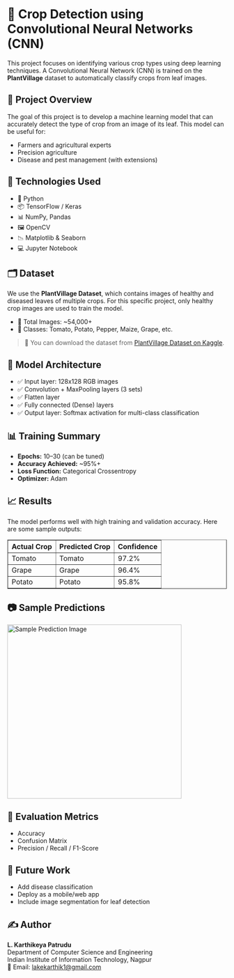<!DOCTYPE html>
<html lang="en">
<head>
  <meta charset="UTF-8">

</head>
<body>

  <h1>🌾 Crop Detection using Convolutional Neural Networks (CNN)</h1>

  <p>
    This project focuses on identifying various crop types using deep learning techniques. A Convolutional Neural Network (CNN) is trained on the <strong>PlantVillage</strong> dataset to automatically classify crops from leaf images.
  </p>

  <h2>📌 Project Overview</h2>
  <p>
    The goal of this project is to develop a machine learning model that can accurately detect the type of crop from an image of its leaf. This model can be useful for:
  </p>
  <ul>
    <li>Farmers and agricultural experts</li>
    <li>Precision agriculture</li>
    <li>Disease and pest management (with extensions)</li>
  </ul>

  <h2>🧠 Technologies Used</h2>
  <ul>
    <li>🐍 Python</li>
    <li>📦 TensorFlow / Keras</li>
    <li>📊 NumPy, Pandas</li>
    <li>🖼️ OpenCV</li>
    <li>📉 Matplotlib & Seaborn</li>
    <li>💻 Jupyter Notebook</li>
  </ul>

  <h2>🗂️ Dataset</h2>
  <p>
    We use the <strong>PlantVillage Dataset</strong>, which contains images of healthy and diseased leaves of multiple crops. For this specific project, only healthy crop images are used to train the model.
  </p>
  <ul>
    <li>📁 Total Images: ~54,000+</li>
    <li>🌿 Classes: Tomato, Potato, Pepper, Maize, Grape, etc.</li>
  </ul>
  <blockquote>
    📌 You can download the dataset from <a href="https://www.kaggle.com/datasets/emmarex/plantdisease" target="_blank">PlantVillage Dataset on Kaggle</a>.
  </blockquote>

  <h2>🚀 Model Architecture</h2>
  <ul>
    <li>✅ Input layer: 128x128 RGB images</li>
    <li>✅ Convolution + MaxPooling layers (3 sets)</li>
    <li>✅ Flatten layer</li>
    <li>✅ Fully connected (Dense) layers</li>
    <li>✅ Output layer: Softmax activation for multi-class classification</li>
  </ul>

  <h2>📊 Training Summary</h2>
  <ul>
    <li><strong>Epochs:</strong> 10–30 (can be tuned)</li>
    <li><strong>Accuracy Achieved:</strong> ~95%+</li>
    <li><strong>Loss Function:</strong> Categorical Crossentropy</li>
    <li><strong>Optimizer:</strong> Adam</li>
  </ul>

  <h2>📈 Results</h2>
  <p>The model performs well with high training and validation accuracy. Here are some sample outputs:</p>
  <table border="1" cellpadding="8" cellspacing="0">
    <thead>
      <tr>
        <th>Actual Crop</th>
        <th>Predicted Crop</th>
        <th>Confidence</th>
      </tr>
    </thead>
    <tbody>
      <tr>
        <td>Tomato</td>
        <td>Tomato</td>
        <td>97.2%</td>
      </tr>
      <tr>
        <td>Grape</td>
        <td>Grape</td>
        <td>96.4%</td>
      </tr>
      <tr>
        <td>Potato</td>
        <td>Potato</td>
        <td>95.8%</td>
      </tr>
    </tbody>
  </table>

  <h2>📷 Sample Predictions</h2>
  <p><img src="assets/sample_prediction.png" alt="Sample Prediction Image" width="400"></p>

 
  

  <h2>🧪 Evaluation Metrics</h2>
  <ul>
    <li>Accuracy</li>
    <li>Confusion Matrix</li>
    <li>Precision / Recall / F1-Score</li>
  </ul>

  <h2>📌 Future Work</h2>
  <ul>
    <li>Add disease classification</li>
    <li>Deploy as a mobile/web app</li>
    <li>Include image segmentation for leaf detection</li>
  </ul>

  <h2>✍️ Author</h2>
  <p>
    <strong>L. Karthikeya Patrudu</strong><br>
    Department of Computer Science and Engineering<br>
    Indian Institute of Information Technology, Nagpur<br>
    📧 Email: <a href="mailto:lakekarthik1@gmail.com">lakekarthik1@gmail.com</a>
  </p>

</body>
</html>
